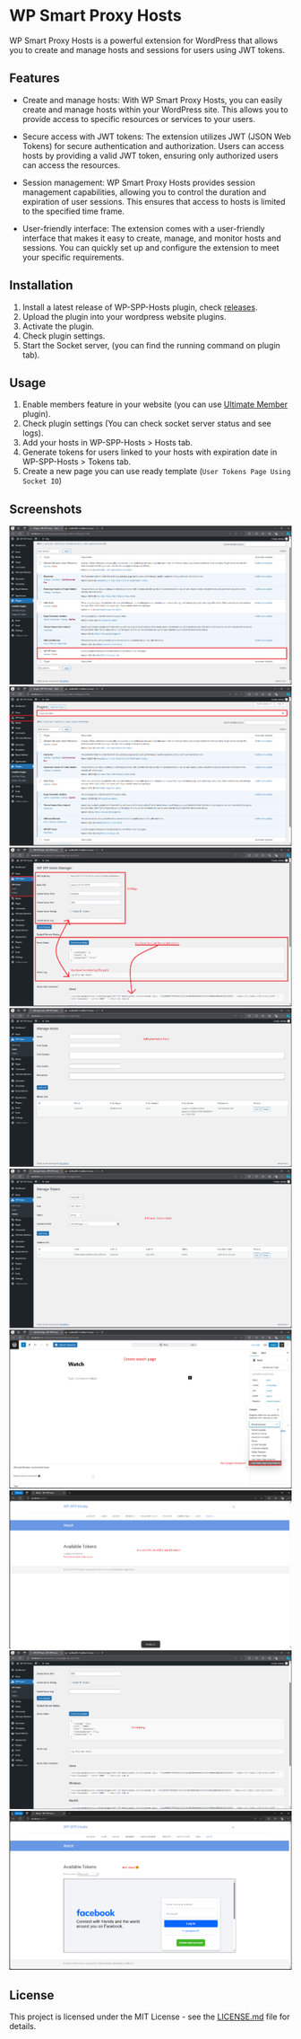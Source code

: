 # WP Smart Proxy Hosts

WP Smart Proxy Hosts is a powerful extension for WordPress that allows you to create and manage hosts and sessions for users using JWT tokens.

## Features

- Create and manage hosts: With WP Smart Proxy Hosts, you can easily create and manage hosts within your WordPress site. This allows you to provide access to specific resources or services to your users.

- Secure access with JWT tokens: The extension utilizes JWT (JSON Web Tokens) for secure authentication and authorization. Users can access hosts by providing a valid JWT token, ensuring only authorized users can access the resources.

- Session management: WP Smart Proxy Hosts provides session management capabilities, allowing you to control the duration and expiration of user sessions. This ensures that access to hosts is limited to the specified time frame.

- User-friendly interface: The extension comes with a user-friendly interface that makes it easy to create, manage, and monitor hosts and sessions. You can quickly set up and configure the extension to meet your specific requirements.

## Installation

1. Install a latest release of WP-SPP-Hosts plugin, check [releases](https://github.com/AbdoPrDZ/WP-SPP-Hosts/releases).
2. Upload the plugin into your wordpress website plugins.
3. Activate the plugin.
4. Check plugin settings.
5. Start the Socket server, (you can find the running command on plugin tab).

## Usage

1. Enable members feature in your website (you can use [Ultimate Member](https://ultimatemember.com/) plugin).
2. Check plugin settings (You can check socket server status and see logs).
3. Add your hosts in WP-SPP-Hosts > Hosts tab.
4. Generate tokens for users linked to your hosts with expiration date in WP-SPP-Hosts > Tokens tab.
5. Create a new page you can use ready template (`User Tokens Page Using Socket IO`)

## Screenshots

![Screenshot 1](https://github.com/AbdoPrDZ/WP-SPP-Hosts/blob/main/screenshots/1.png)
![Screenshot 2](https://github.com/AbdoPrDZ/WP-SPP-Hosts/blob/main/screenshots/2.png)
![Screenshot 3](https://github.com/AbdoPrDZ/WP-SPP-Hosts/blob/main/screenshots/3.png)
![Screenshot 4](https://github.com/AbdoPrDZ/WP-SPP-Hosts/blob/main/screenshots/4.png)
![Screenshot 5](https://github.com/AbdoPrDZ/WP-SPP-Hosts/blob/main/screenshots/5.png)
![Screenshot 6](https://github.com/AbdoPrDZ/WP-SPP-Hosts/blob/main/screenshots/6.png)
![Screenshot 7](https://github.com/AbdoPrDZ/WP-SPP-Hosts/blob/main/screenshots/7.png)
![Screenshot 8](https://github.com/AbdoPrDZ/WP-SPP-Hosts/blob/main/screenshots/8.png)
![Screenshot 9](https://github.com/AbdoPrDZ/WP-SPP-Hosts/blob/main/screenshots/9.png)

## License

This project is licensed under the MIT License - see the [LICENSE.md](https://github.com/AbdoPrDZ/WP-SPP-Hosts/blob/main/LICENSE.md) file for details.
